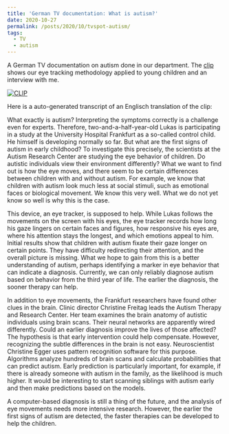 ```yaml
---
title: 'German TV documentation: What is autism?'
date: 2020-10-27
permalink: /posts/2020/10/tvspot-autism/
tags:
  - TV
  - autism
---
```


A German TV documentation on autism done in our department. The [clip](https://www.youtube.com/watch?v=BIQJJbjITjs) shows our eye tracking methodology applied to young children and an interview with me. 

[![CLIP](https://img.youtube.com/vi/BIQJJbjITjs/2.jpg)](https://www.youtube.com/watch?v=BIQJJbjITjs)

Here is a auto-generated transcript of an Englisch translation of the clip:

What exactly is autism? Interpreting the symptoms correctly is a challenge even for experts. Therefore, two-and-a-half-year-old Lukas is participating in a study at the University Hospital Frankfurt as a so-called control child. He himself is developing normally so far. But what are the first signs of autism in early childhood? To investigate this precisely, the scientists at the Autism Research Center are studying the eye behavior of children. Do autistic individuals view their environment differently? What we want to find out is how the eye moves, and there seem to be certain differences between children with and without autism. For example, we know that children with autism look much less at social stimuli, such as emotional faces or biological movement. We know this very well. What we do not yet know so well is why this is the case.

This device, an eye tracker, is supposed to help. While Lukas follows the movements on the screen with his eyes, the eye tracker records how long his gaze lingers on certain faces and figures, how responsive his eyes are, where his attention stays the longest, and which emotions appeal to him. Initial results show that children with autism fixate their gaze longer on certain points. They have difficulty redirecting their attention, and the overall picture is missing. What we hope to gain from this is a better understanding of autism, perhaps identifying a marker in eye behavior that can indicate a diagnosis. Currently, we can only reliably diagnose autism based on behavior from the third year of life. The earlier the diagnosis, the sooner therapy can help.

In addition to eye movements, the Frankfurt researchers have found other clues in the brain. Clinic director Christine Freitag leads the Autism Therapy and Research Center. Her team examines the brain anatomy of autistic individuals using brain scans. Their neural networks are apparently wired differently. Could an earlier diagnosis improve the lives of those affected? The hypothesis is that early intervention could help compensate. However, recognizing the subtle differences in the brain is not easy. Neuroscientist Christine Egger uses pattern recognition software for this purpose. Algorithms analyze hundreds of brain scans and calculate probabilities that can predict autism. Early prediction is particularly important, for example, if there is already someone with autism in the family, as the likelihood is much higher. It would be interesting to start scanning siblings with autism early and then make predictions based on the models.

A computer-based diagnosis is still a thing of the future, and the analysis of eye movements needs more intensive research. However, the earlier the first signs of autism are detected, the faster therapies can be developed to help the children.

